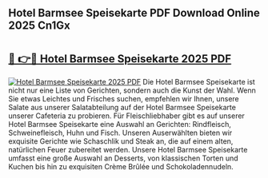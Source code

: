 ## Hotel Barmsee Speisekarte PDF Download Online 2025 Cn1Gx

# <h2><a href="http://gcdt69y.nevu.top/?p=Hotel+Barmsee+Speisekarte">🔗 👉🔴 Hotel Barmsee Speisekarte 2025 PDF</a></h2>

[![Hotel Barmsee Speisekarte 2025 PDF](https://i.imgur.com/dBaPXMq.png)](http://gcdt69y.nevu.top/?p=Hotel+Barmsee+Speisekarte)
Die Hotel Barmsee Speisekarte ist nicht nur eine Liste von Gerichten, sondern auch die Kunst der Wahl. Wenn Sie etwas Leichtes und Frisches suchen, empfehlen wir Ihnen, unsere Salate aus unserer Salatabteilung auf der Hotel Barmsee Speisekarte unserer Cafeteria zu probieren. Für Fleischliebhaber gibt es auf unserer Hotel Barmsee Speisekarte eine Auswahl an Gerichten: Rindfleisch, Schweinefleisch, Huhn und Fisch. Unseren Auserwählten bieten wir exquisite Gerichte wie Schaschlik und Steak an, die auf einem alten, natürlichen Feuer zubereitet werden. Unsere Hotel Barmsee Speisekarte umfasst eine große Auswahl an Desserts, von klassischen Torten und Kuchen bis hin zu exquisiten Crème Brûlée und Schokoladennudeln.
